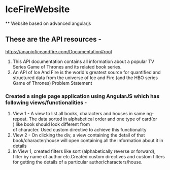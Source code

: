# IceFireWebsite
** Website based on advanced angularjs
## These are the API resources -
https://anapioficeandfire.com/Documentation#root
  1. This API documentation contains all information about a popular TV Series Game of Thrones
and its related book series.
  1. An API of Ice And Fire is the world's greatest source for quantified and structured data from
the universe of Ice and Fire (and the HBO series Game of Thrones)
Problem Statement
### Created a single page application using AngularJS which has following views/functionalities -
1. View 1 - A view to list all books, characters and houses in same ng-repeat. The data
sorted in alphabetical order and one type of card(or <div>) like book should
look different from <div> of character. Used custom directive to achieve this functionality
1. View 2 - On clicking the div, a view containing the detail of that book/character/house
will open containing all the information about it in details
1. In View 1, created filters like sort (alphabetically reverse or forward), filter by name of
author etc.Created custom directives and custom filters for getting the details of a particular author/characters/house.
